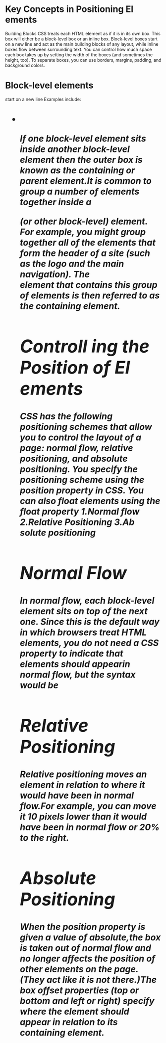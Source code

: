 # Key Concepts in Positioning El ements
Building Blocks
CSS treats each HTML element as if it is in its
own box. This box will either be a block-level
box or an inline box.
Block-level boxes start on a new line and act as the main building blocks
of any layout, while inline boxes flow between surrounding text. You can
control how much space each box takes up by setting the width of the
boxes (and sometimes the height, too). To separate boxes, you can use
borders, margins, padding, and background colors.

# Block-level elements
start on a new line Examples include:
<h1> <p> <ul> <li> <img> <b> <i>

If one block-level element sits inside another block-level element then the outer box is known as the containing or parent element.It is common to group a number of elements together inside a <div>(or other block-level) element. For example, you might group together all of the elements that form the header of a site (such as the logo and the main navigation). The <div> element that contains this group of elements is then referred to as the containing element.

# Controll ing the Position of El ements
CSS has the following positioning schemes that allow you to control the layout of a page: normal flow, relative positioning, and absolute positioning. You specify the positioning scheme using the position property in CSS. You can also float elements using the float property
1.Normal flow
2.Relative Positioning
3.Ab solute positioning

# Normal Flow
In normal flow, each block-level element sits on top of the next one. Since this is the default
way in which browsers treat HTML elements, you do not need a CSS property to indicate
that elements should appearin normal flow, but the syntax would be

# Relative Positioning
Relative positioning moves an element in relation to where it
would have been in normal flow.For example, you can move it 10
pixels lower than it would have been in normal flow or 20% to the right.

# Absolute Positioning
When the position property is given a value of absolute,the box is taken out of normal
flow and no longer affects the position of other elements on the page. (They act like it is not
there.)The box offset properties (top or bottom and left or right) specify where the element
should appear in relation to its containing element.